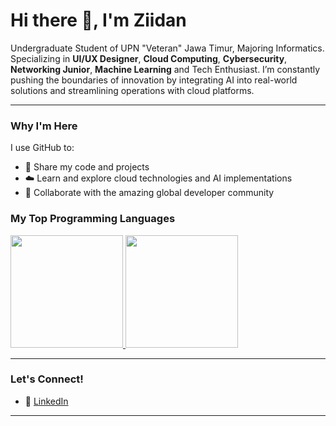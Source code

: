 # Hi there 👋, I'm Ziidan

Undergraduate Student of UPN "Veteran" Jawa Timur, Majoring Informatics. Specializing in **UI/UX Designer**, **Cloud Computing**, **Cybersecurity**, **Networking Junior**, **Machine Learning** and Tech Enthusiast. I’m constantly pushing the boundaries of innovation by integrating AI into real-world solutions and streamlining operations with cloud platforms. 

---

### Why I'm Here
I use GitHub to:
- 📂 Share my code and projects
- ☁️ Learn and explore cloud technologies and AI implementations
- 🤝 Collaborate with the amazing global developer community

### My Top Programming Languages

<p align="left">
<a href="https://github.com/dann0204">
  <img height="180em" src="https://github-readme-stats-eight-theta.vercel.app/api?username=dann0204&show_icons=true&theme=algolia&include_all_commits=true&count_private=true"/>
  <img height="180em" src="https://github-readme-stats-eight-theta.vercel.app/api/top-langs/?username=dann0204&layout=compact&theme=algolia"/>
</a>
</p>

---

### Let's Connect!
- 💼 [LinkedIn](https://www.linkedin.com/in/muhammad-fattah-ziidan)

---
